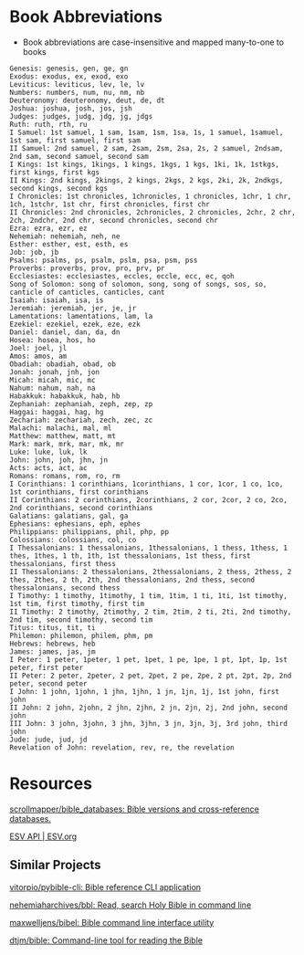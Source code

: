 <!-- TODO: Also map Bible versions to abbreviations? -->
# Book Abbreviations

- Book abbreviations are case-insensitive and mapped many-to-one to books

<!-- TODO: Map abbreviations to their usage in external Bibles/apps (eg. bible.com, MacArthur Study Bible) -->
<!-- TODO: Map books to abbreviations upon download from bible_databases -->
```
Genesis: genesis, gen, ge, gn
Exodus: exodus, ex, exod, exo
Leviticus: leviticus, lev, le, lv
Numbers: numbers, num, nu, nm, nb
Deuteronomy: deuteronomy, deut, de, dt
Joshua: joshua, josh, jos, jsh
Judges: judges, judg, jdg, jg, jdgs
Ruth: ruth, rth, ru
I Samuel: 1st samuel, 1 sam, 1sam, 1sm, 1sa, 1s, 1 samuel, 1samuel, 1st sam, first samuel, first sam
II Samuel: 2nd samuel, 2 sam, 2sam, 2sm, 2sa, 2s, 2 samuel, 2ndsam, 2nd sam, second samuel, second sam
I Kings: 1st kings, 1kings, 1 kings, 1kgs, 1 kgs, 1ki, 1k, 1stkgs, first kings, first kgs
II Kings: 2nd kings, 2kings, 2 kings, 2kgs, 2 kgs, 2ki, 2k, 2ndkgs, second kings, second kgs
I Chronicles: 1st chronicles, 1chronicles, 1 chronicles, 1chr, 1 chr, 1ch, 1stchr, 1st chr, first chronicles, first chr
II Chronicles: 2nd chronicles, 2chronicles, 2 chronicles, 2chr, 2 chr, 2ch, 2ndchr, 2nd chr, second chronicles, second chr
Ezra: ezra, ezr, ez
Nehemiah: nehemiah, neh, ne
Esther: esther, est, esth, es
Job: job, jb
Psalms: psalms, ps, psalm, pslm, psa, psm, pss
Proverbs: proverbs, prov, pro, prv, pr
Ecclesiastes: ecclesiastes, eccles, eccle, ecc, ec, qoh
Song of Solomon: song of solomon, song, song of songs, sos, so, canticle of canticles, canticles, cant
Isaiah: isaiah, isa, is
Jeremiah: jeremiah, jer, je, jr
Lamentations: lamentations, lam, la
Ezekiel: ezekiel, ezek, eze, ezk
Daniel: daniel, dan, da, dn
Hosea: hosea, hos, ho
Joel: joel, jl
Amos: amos, am
Obadiah: obadiah, obad, ob
Jonah: jonah, jnh, jon
Micah: micah, mic, mc
Nahum: nahum, nah, na
Habakkuk: habakkuk, hab, hb
Zephaniah: zephaniah, zeph, zep, zp
Haggai: haggai, hag, hg
Zechariah: zechariah, zech, zec, zc
Malachi: malachi, mal, ml
Matthew: matthew, matt, mt
Mark: mark, mrk, mar, mk, mr
Luke: luke, luk, lk
John: john, joh, jhn, jn
Acts: acts, act, ac
Romans: romans, rom, ro, rm
I Corinthians: 1 corinthians, 1corinthians, 1 cor, 1cor, 1 co, 1co, 1st corinthians, first corinthians
II Corinthians: 2 corinthians, 2corinthians, 2 cor, 2cor, 2 co, 2co, 2nd corinthians, second corinthians
Galatians: galatians, gal, ga
Ephesians: ephesians, eph, ephes
Philippians: philippians, phil, php, pp
Colossians: colossians, col, co
I Thessalonians: 1 thessalonians, 1thessalonians, 1 thess, 1thess, 1 thes, 1thes, 1 th, 1th, 1st thessalonians, 1st thess, first thessalonians, first thess
II Thessalonians: 2 thessalonians, 2thessalonians, 2 thess, 2thess, 2 thes, 2thes, 2 th, 2th, 2nd thessalonians, 2nd thess, second thessalonians, second thess
I Timothy: 1 timothy, 1timothy, 1 tim, 1tim, 1 ti, 1ti, 1st timothy, 1st tim, first timothy, first tim
II Timothy: 2 timothy, 2timothy, 2 tim, 2tim, 2 ti, 2ti, 2nd timothy, 2nd tim, second timothy, second tim
Titus: titus, tit, ti
Philemon: philemon, philem, phm, pm
Hebrews: hebrews, heb
James: james, jas, jm
I Peter: 1 peter, 1peter, 1 pet, 1pet, 1 pe, 1pe, 1 pt, 1pt, 1p, 1st peter, first peter
II Peter: 2 peter, 2peter, 2 pet, 2pet, 2 pe, 2pe, 2 pt, 2pt, 2p, 2nd peter, second peter
I John: 1 john, 1john, 1 jhn, 1jhn, 1 jn, 1jn, 1j, 1st john, first john
II John: 2 john, 2john, 2 jhn, 2jhn, 2 jn, 2jn, 2j, 2nd john, second john
III John: 3 john, 3john, 3 jhn, 3jhn, 3 jn, 3jn, 3j, 3rd john, third john
Jude: jude, jud, jd
Revelation of John: revelation, rev, re, the revelation
```

# Resources

[scrollmapper/bible_databases: Bible versions and cross-reference databases.](https://github.com/scrollmapper/bible_databases)

<!-- TODO: I should get authorization from Crossway before publishing this app -->
[ESV API | ESV.org](https://api.esv.org/)

## Similar Projects

[vitorpio/pybible-cli: Bible reference CLI application](https://github.com/vitorpio/pybible-cli)

[nehemiaharchives/bbl: Read, search Holy Bible in command line](https://github.com/nehemiaharchives/bbl)

[maxwelljens/bibel: Bible command line interface utility](https://github.com/maxwelljens/bibel)

[dtjm/bible: Command-line tool for reading the Bible](https://github.com/dtjm/bible)